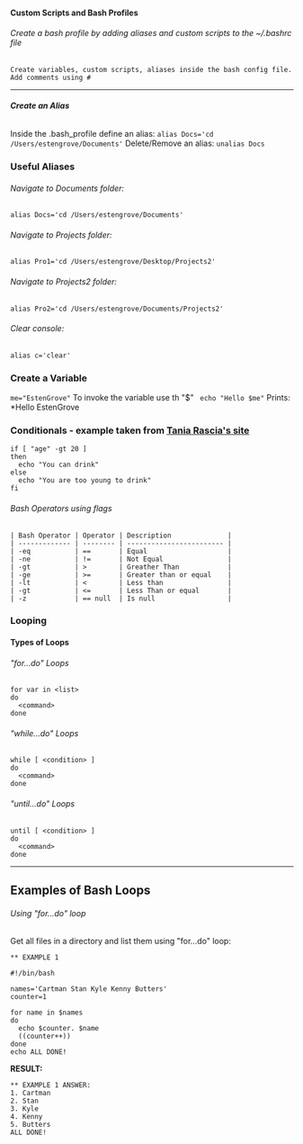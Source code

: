 #### __Custom Scripts and Bash Profiles__
###### Create a bash profile by adding aliases and custom scripts to the ~/.bashrc file
```
Create variables, custom scripts, aliases inside the bash config file. Add comments using #
```

---------

###### __Create an Alias__
Inside the .bash_profile define an alias: ```alias Docs='cd /Users/estengrove/Documents'```
Delete/Remove an alias: ```unalias Docs```



### __Useful Aliases__
###### Navigate to Documents folder:
```alias Docs='cd /Users/estengrove/Documents'```
###### Navigate to Projects folder: 
```alias Pro1='cd /Users/estengrove/Desktop/Projects2'```
###### Navigate to Projects2 folder: 
```alias Pro2='cd /Users/estengrove/Documents/Projects2'```
###### Clear console: 
```alias c='clear'```

### Create a Variable
```me="EstenGrove"```
To invoke the variable use th "$"
``` echo "Hello $me"``` Prints: *Hello EstenGrove


### Conditionals - example taken from [Tania Rascia's site](https://www.taniarascia.com/how-to-create-and-use-bash-scripts/)
```
if [ "age" -gt 20 ]
then
  echo "You can drink"
else
  echo "You are too young to drink"
fi
```
###### Bash Operators using flags
```
| Bash Operator | Operator | Description              |
| ------------- | -------- | ------------------------ |
| -eq           | ==       | Equal                    |
| -ne           | !=       | Not Equal                |
| -gt           | >        | Greather Than            |
| -ge           | >=       | Greater than or equal    |
| -lt           | <        | Less than                |
| -gt           | <=       | Less Than or equal       |
| -z            | == null  | Is null                  |
```

### Looping
#### __Types of Loops__
###### "for...do" Loops
```
for var in <list>
do
  <command>
done
```
###### "while...do" Loops
```
while [ <condition> ]
do
  <command>
done
```
###### "until...do" Loops
```
until [ <condition> ]
do
  <command>
done
```

-----
## __Examples of Bash Loops__
###### Using "for...do" loop
Get all files in a directory and list them using "for...do" loop:
```
** EXAMPLE 1

#!/bin/bash

names='Cartman Stan Kyle Kenny Butters'
counter=1

for name in $names
do
  echo $counter. $name
  ((counter++))
done
echo ALL DONE!
```
**RESULT:**
```
** EXAMPLE 1 ANSWER:
1. Cartman
2. Stan
3. Kyle
4. Kenny
5. Butters
ALL DONE!
```



